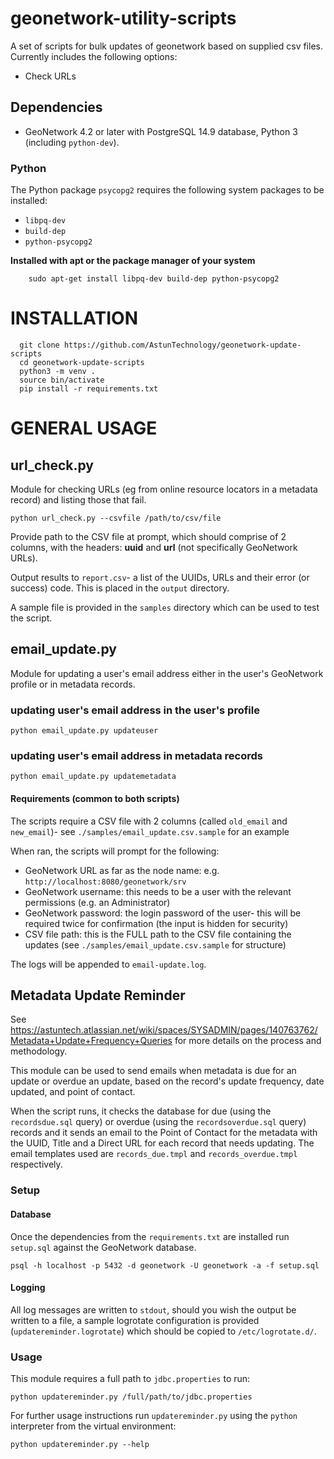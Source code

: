 # geonetwork-utility-scripts

A set of scripts for bulk updates of geonetwork based on supplied csv files. Currently includes the following options:

* Check URLs

## Dependencies

* GeoNetwork 4.2 or later with PostgreSQL 14.9 database, Python 3 (including `python-dev`).

### Python

The Python package `psycopg2` requires the following system packages to be installed:

* `libpq-dev`
* `build-dep`
* `python-psycopg2`

**Installed with apt or the package manager of your system**

```
    sudo apt-get install libpq-dev build-dep python-psycopg2
```

# INSTALLATION

```
  git clone https://github.com/AstunTechnology/geonetwork-update-scripts
  cd geonetwork-update-scripts
  python3 -m venv .
  source bin/activate
  pip install -r requirements.txt
```

# GENERAL USAGE

## url_check.py

Module for checking URLs (eg from online resource locators in a metadata record) and listing those that fail.

`python url_check.py --csvfile /path/to/csv/file`

Provide path to the CSV file at prompt, which should comprise of 2 columns, with the headers: **uuid** and **url** (not specifically GeoNetwork URLs).

Output results to `report.csv`- a list of the UUIDs, URLs and their error (or success) code. This is placed in the `output` directory.

A sample file is provided in the `samples` directory which can be used to test the script.

## email_update.py

Module for updating a user's email address either in the user's GeoNetwork profile or in metadata records.

### updating user's email address in the user's profile

`python email_update.py updateuser`

### updating user's email address in metadata records

`python email_update.py updatemetadata`

#### Requirements (common to both scripts)

The scripts require a CSV file with 2 columns (called `old_email` and `new_email`)- see `./samples/email_update.csv.sample` for an example

When ran, the scripts will prompt for the following:

* GeoNetwork URL as far as the node name: e.g. `http://localhost:8080/geonetwork/srv`
* GeoNetwork username: this needs to be a user with the relevant permissions (e.g. an Administrator)
* GeoNetwork password: the login password of the user- this will be required twice for confirmation (the input is hidden for security)
* CSV file path: this is the FULL path to the CSV file containing the updates (see `./samples/email_update.csv.sample` for structure)

The logs will be appended to `email-update.log`.

## Metadata Update Reminder

See https://astuntech.atlassian.net/wiki/spaces/SYSADMIN/pages/140763762/Metadata+Update+Frequency+Queries for more details on the process and methodology.

This module can be used to send emails when metadata is due for an update or overdue an update, based on the record's update frequency, date updated, and point of contact.

When the script runs, it checks the database for due (using the `recordsdue.sql` query) or overdue (using the `recordsoverdue.sql` query) records and it sends an email to the Point of Contact for the metadata with the UUID, Title and a Direct URL for each record that needs updating. The email templates used are `records_due.tmpl` and `records_overdue.tmpl` respectively.

### Setup

#### Database

Once the dependencies from the `requirements.txt` are installed run `setup.sql` against the GeoNetwork database.

```
psql -h localhost -p 5432 -d geonetwork -U geonetwork -a -f setup.sql
```

#### Logging

All log messages are written to `stdout`, should you wish the output be written to a file, a sample logrotate configuration is provided (`updatereminder.logrotate`) which should be copied to `/etc/logrotate.d/`.

### Usage

This module requires a full path to `jdbc.properties` to run:

```
python updatereminder.py /full/path/to/jdbc.properties
```

For further usage instructions run `updatereminder.py` using the `python` interpreter from the virtual environment:

```
python updatereminder.py --help
```
